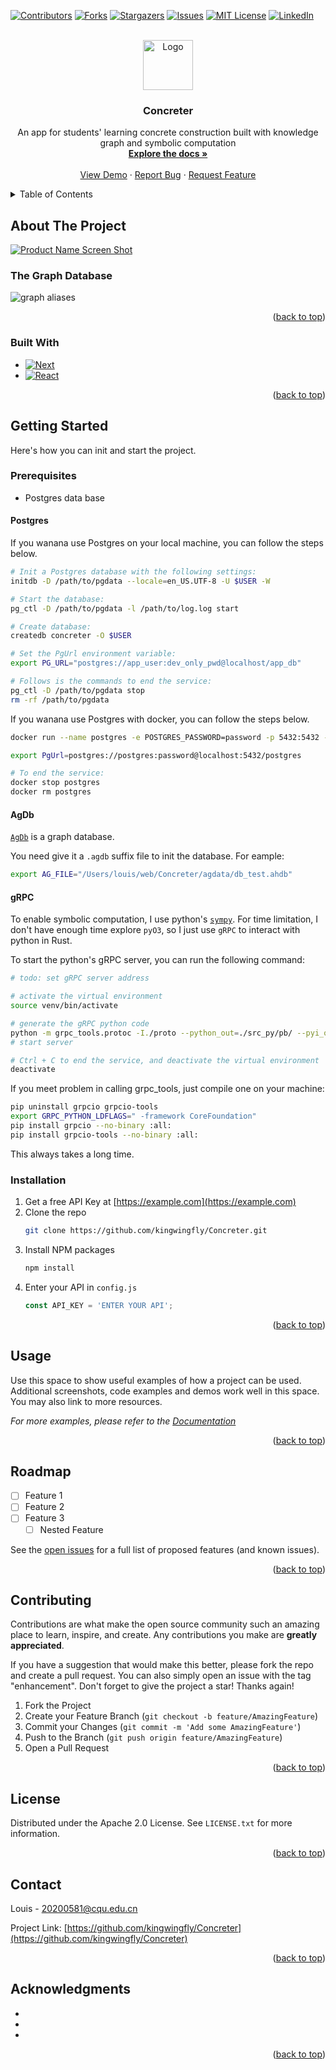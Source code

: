 [![Contributors][contributors-shield]][contributors-url]
[![Forks][forks-shield]][forks-url]
[![Stargazers][stars-shield]][stars-url]
[![Issues][issues-shield]][issues-url]
[![MIT License][license-shield]][license-url]
[![LinkedIn][linkedin-shield]][linkedin-url]



<!-- PROJECT LOGO -->
<br />
<div align="center">
  <a href="https://github.com/kingwingfly/Concreter">
    <img src="images/logo.png" alt="Logo" width="80" height="80">
  </a>

<h3 align="center">Concreter</h3>

  <p align="center">
    An app for students' learning concrete construction built with knowledge graph and symbolic computation
    <br />
    <a href="https://github.com/kingwingfly/Concreter"><strong>Explore the docs »</strong></a>
    <br />
    <br />
    <a href="https://github.com/kingwingfly/Concreter">View Demo</a>
    ·
    <a href="https://github.com/kingwingfly/Concreter/issues">Report Bug</a>
    ·
    <a href="https://github.com/kingwingfly/Concreter/issues">Request Feature</a>
  </p>
</div>



<!-- TABLE OF CONTENTS -->
<details>
  <summary>Table of Contents</summary>
  <ol>
    <li>
      <a href="#about-the-project">About The Project</a>
      <ul>
        <li><a href="#built-with">Built With</a></li>
      </ul>
    </li>
    <li>
      <a href="#getting-started">Getting Started</a>
      <ul>
        <li><a href="#prerequisites">Prerequisites</a></li>
        <li><a href="#installation">Installation</a></li>
      </ul>
    </li>
    <li><a href="#usage">Usage</a></li>
    <li><a href="#roadmap">Roadmap</a></li>
    <li><a href="#contributing">Contributing</a></li>
    <li><a href="#license">License</a></li>
    <li><a href="#contact">Contact</a></li>
    <li><a href="#acknowledgments">Acknowledgments</a></li>
  </ol>
</details>



<!-- ABOUT THE PROJECT -->
## About The Project

[![Product Name Screen Shot][product-screenshot]](https://github.com/kingwingfly/Concreter)

### The Graph Database
![graph aliases](images/graph_aliases.png)

<p align="right">(<a href="#readme-top">back to top</a>)</p>



### Built With

* [![Next][Next.js]][Next-url]
* [![React][React.js]][React-url]

<p align="right">(<a href="#readme-top">back to top</a>)</p>



<!-- GETTING STARTED -->
## Getting Started

Here's how you can init and start the project.

### Prerequisites
- Postgres data base

#### Postgres
If you wanana use Postgres on your local machine, you can follow the steps below.

```sh
# Init a Postgres database with the following settings:
initdb -D /path/to/pgdata --locale=en_US.UTF-8 -U $USER -W

# Start the database:
pg_ctl -D /path/to/pgdata -l /path/to/log.log start

# Create database:
createdb concreter -O $USER

# Set the PgUrl environment variable:
export PG_URL="postgres://app_user:dev_only_pwd@localhost/app_db"

# Follows is the commands to end the service:
pg_ctl -D /path/to/pgdata stop
rm -rf /path/to/pgdata
```

If you wanana use Postgres with docker, you can follow the steps below.
```sh
docker run --name postgres -e POSTGRES_PASSWORD=password -p 5432:5432 -d postgres

export PgUrl=postgres://postgres:password@localhost:5432/postgres

# To end the service:
docker stop postgres
docker rm postgres
```

#### AgDb
[`AgDb`](https://github.com/agnesoft/agdb) is a graph database.

You need give it a `.agdb` suffix file to init the database. For eample:

```sh
export AG_FILE="/Users/louis/web/Concreter/agdata/db_test.ahdb"
```

#### gRPC
To enable symbolic computation, I use python's [`sympy`](https://docs.sympy.org/latest/index.html). For time limitation, I don't have enough time explore `pyO3`, so I just use `gRPC` to interact with python in Rust.

To start the python's gRPC server, you can run the following command:
```sh
# todo: set gRPC server address

# activate the virtual environment
source venv/bin/activate

# generate the gRPC python code
python -m grpc_tools.protoc -I./proto --python_out=./src_py/pb/ --pyi_out=./src_py/pb/ --grpc_python_out=./src_py/pb/ proto/sym.proto
# start server

# Ctrl + C to end the service, and deactivate the virtual environment
deactivate
```
If you meet problem in calling grpc_tools, just compile one on your machine:
```sh
pip uninstall grpcio grpcio-tools
export GRPC_PYTHON_LDFLAGS=" -framework CoreFoundation"
pip install grpcio --no-binary :all:
pip install grpcio-tools --no-binary :all:
```
This always takes a long time.

### Installation

1. Get a free API Key at [https://example.com](https://example.com)
2. Clone the repo
   ```sh
   git clone https://github.com/kingwingfly/Concreter.git
   ```
3. Install NPM packages
   ```sh
   npm install
   ```
4. Enter your API in `config.js`
   ```js
   const API_KEY = 'ENTER YOUR API';
   ```

<p align="right">(<a href="#readme-top">back to top</a>)</p>



<!-- USAGE EXAMPLES -->
## Usage

Use this space to show useful examples of how a project can be used. Additional screenshots, code examples and demos work well in this space. You may also link to more resources.

_For more examples, please refer to the [Documentation](https://example.com)_

<p align="right">(<a href="#readme-top">back to top</a>)</p>



<!-- ROADMAP -->
## Roadmap

- [ ] Feature 1
- [ ] Feature 2
- [ ] Feature 3
    - [ ] Nested Feature

See the [open issues](https://github.com/kingwingfly/Concreter/issues) for a full list of proposed features (and known issues).

<p align="right">(<a href="#readme-top">back to top</a>)</p>



<!-- CONTRIBUTING -->
## Contributing

Contributions are what make the open source community such an amazing place to learn, inspire, and create. Any contributions you make are **greatly appreciated**.

If you have a suggestion that would make this better, please fork the repo and create a pull request. You can also simply open an issue with the tag "enhancement".
Don't forget to give the project a star! Thanks again!

1. Fork the Project
2. Create your Feature Branch (`git checkout -b feature/AmazingFeature`)
3. Commit your Changes (`git commit -m 'Add some AmazingFeature'`)
4. Push to the Branch (`git push origin feature/AmazingFeature`)
5. Open a Pull Request

<p align="right">(<a href="#readme-top">back to top</a>)</p>



<!-- LICENSE -->
## License

Distributed under the Apache 2.0 License. See `LICENSE.txt` for more information.

<p align="right">(<a href="#readme-top">back to top</a>)</p>



<!-- CONTACT -->
## Contact

Louis - 20200581@cqu.edu.cn

Project Link: [https://github.com/kingwingfly/Concreter](https://github.com/kingwingfly/Concreter)

<p align="right">(<a href="#readme-top">back to top</a>)</p>



<!-- ACKNOWLEDGMENTS -->
## Acknowledgments

* []()
* []()
* []()

<p align="right">(<a href="#readme-top">back to top</a>)</p>



<!-- MARKDOWN LINKS & IMAGES -->
<!-- https://www.markdownguide.org/basic-syntax/#reference-style-links -->
[contributors-shield]: https://img.shields.io/github/contributors/kingwingfly/Concreter.svg?style=for-the-badge
[contributors-url]: https://github.com/kingwingfly/Concreter/graphs/contributors
[forks-shield]: https://img.shields.io/github/forks/kingwingfly/Concreter.svg?style=for-the-badge
[forks-url]: https://github.com/kingwingfly/Concreter/network/members
[stars-shield]: https://img.shields.io/github/stars/kingwingfly/Concreter.svg?style=for-the-badge
[stars-url]: https://github.com/kingwingfly/Concreter/stargazers
[issues-shield]: https://img.shields.io/github/issues/kingwingfly/Concreter.svg?style=for-the-badge
[issues-url]: https://github.com/kingwingfly/Concreter/issues
[license-shield]: https://img.shields.io/github/license/kingwingfly/Concreter.svg?style=for-the-badge
[license-url]: https://github.com/kingwingfly/Concreter/blob/master/LICENSE.txt
[linkedin-shield]: https://img.shields.io/badge/-LinkedIn-black.svg?style=for-the-badge&logo=linkedin&colorB=555
[linkedin-url]: https://linkedin.com/in/linkedin_username
[product-screenshot]: images/screenshot.png
[Next.js]: https://img.shields.io/badge/next.js-000000?style=for-the-badge&logo=nextdotjs&logoColor=white
[Next-url]: https://nextjs.org/
[React.js]: https://img.shields.io/badge/React-20232A?style=for-the-badge&logo=react&logoColor=61DAFB
[React-url]: https://reactjs.org/
